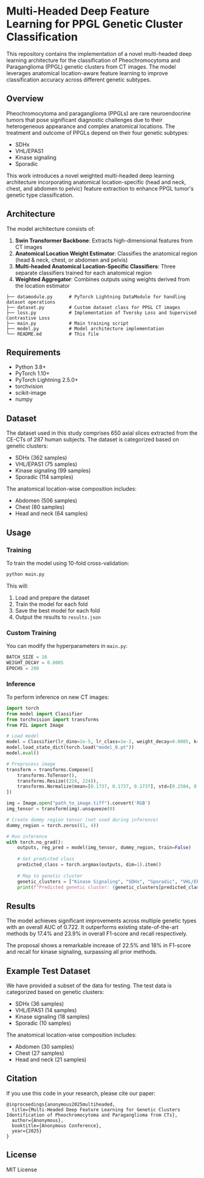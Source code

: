 # Multi-Headed Deep Feature Learning for PPGL Genetic Cluster Classification

This repository contains the implementation of a novel multi-headed deep learning architecture for the classification of Pheochromocytoma and Paraganglioma (PPGL) genetic clusters from CT images. The model leverages anatomical location-aware feature learning to improve classification accuracy across different genetic subtypes.

## Overview

Pheochromocytoma and paraganglioma (PPGLs) are rare neuroendocrine tumors that pose significant diagnostic challenges due to their heterogeneous appearance and complex anatomical locations. The treatment and outcome of PPGLs depend on their four genetic subtypes:

- SDHx
- VHL/EPAS1
- Kinase signaling
- Sporadic

This work introduces a novel weighted multi-headed deep learning architecture incorporating anatomical location-specific (head and neck, chest, and abdomen to pelvic) feature extraction to enhance PPGL tumor's genetic type classification.

## Architecture

The model architecture consists of:

1. **Swin Transformer Backbone**: Extracts high-dimensional features from CT images
2. **Anatomical Location Weight Estimator**: Classifies the anatomical region (head & neck, chest, or abdomen and pelvis)
3. **Multi-headed Anatomical Location-Specific Classifiers**: Three separate classifiers trained for each anatomical region
4. **Weighted Aggregator**: Combines outputs using weights derived from the location estimator

```
├── datamodule.py      # PyTorch Lightning DataModule for handling dataset operations
├── dataset.py         # Custom dataset class for PPGL CT images
├── loss.py            # Implementation of Tversky Loss and Supervised Contrastive Loss
├── main.py            # Main training script
├── model.py           # Model architecture implementation
└── README.md          # This file
```

## Requirements

- Python 3.8+
- PyTorch 1.10+
- PyTorch Lightning 2.5.0+
- torchvision
- scikit-image
- numpy

## Dataset

The dataset used in this study comprises 650 axial slices extracted from the CE-CTs of 287 human subjects. The dataset is categorized based on genetic clusters:

- SDHx (362 samples)
- VHL/EPAS1 (75 samples)
- Kinase signaling (99 samples)
- Sporadic (114 samples)

The anatomical location-wise composition includes:

- Abdomen (506 samples)
- Chest (80 samples)
- Head and neck (64 samples)

## Usage

### Training

To train the model using 10-fold cross-validation:

```bash
python main.py
```

This will:

1. Load and prepare the dataset
2. Train the model for each fold
3. Save the best model for each fold
4. Output the results to `results.json`

### Custom Training

You can modify the hyperparameters in `main.py`:

```python
BATCH_SIZE = 16
WEIGHT_DECAY = 0.0005
EPOCHS = 200
```

### Inference

To perform inference on new CT images:

```python
import torch
from model import Classifier
from torchvision import transforms
from PIL import Image

# Load model
model = Classifier(lr_dino=1e-5, lr_class=1e-2, weight_decay=0.0005, k=0)
model.load_state_dict(torch.load("model_0.pt"))
model.eval()

# Preprocess image
transform = transforms.Compose([
    transforms.ToTensor(),
    transforms.Resize((224, 224)),
    transforms.Normalize(mean=[0.1737, 0.1737, 0.1737], std=[0.2584, 0.2584, 0.2584])
])

img = Image.open("path_to_image.tiff").convert('RGB')
img_tensor = transform(img).unsqueeze(0)

# Create dummy region tensor (not used during inference)
dummy_region = torch.zeros((1, 4))

# Run inference
with torch.no_grad():
    outputs, reg_pred = model(img_tensor, dummy_region, train=False)
    
    # Get predicted class
    predicted_class = torch.argmax(outputs, dim=1).item()
    
    # Map to genetic cluster
    genetic_clusters = ["Kinase Signaling", "SDHx", "Sporadic", "VHL/EPAS1"]
    print(f"Predicted genetic cluster: {genetic_clusters[predicted_class]}")
```

## Results

The model achieves significant improvements across multiple genetic types with an overall AUC of 0.722. It outperforms existing state-of-the-art methods by 17.4% and 23.9% in overall F1-score and recall respectively.

The proposal shows a remarkable increase of 22.5% and 18% in F1-score and recall for kinase signaling, surpassing all prior methods.

## Example Test Dataset

We have provided a subset of the data for testing. The test data is categorized based on genetic clusters:

- SDHx (36 samples)
- VHL/EPAS1 (14 samples)
- Kinase signaling (18 samples)
- Sporadic (10 samples)

The anatomical location-wise composition includes:

- Abdomen (30 samples)
- Chest (27 samples)
- Head and neck (21 samples)

## Citation

If you use this code in your research, please cite our paper:

```
@inproceedings{anonymous2025multiheaded,
  title={Multi-Headed Deep Feature Learning for Genetic Clusters Identification of Pheochromocytoma and Paraganglioma from CTs},
  author={Anonymous},
  booktitle={Anonymous Conference},
  year={2025}
}
```

## License

MIT License